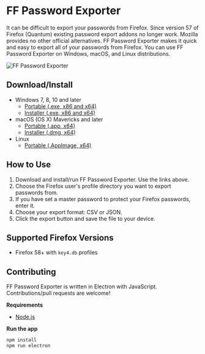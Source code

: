 # FF Password Exporter

It can be difficult to export your passwords from Firefox. Since version 57 of Firefox (Quantum) existing password export addons  no longer work. Mozilla provides no other official alternatives. FF Password Exporter makes it quick and easy to export all of your passwords from Firefox. You can use FF Password Exporter on Windows, macOS, and Linux distributions.

![FF Password Exporter](http://imgur.com/PdMWPvE.png "FF Password Exporter")

## Download/Install

- Windows 7, 8, 10 and later
  - [Portable (.exe, x86 and x64)](https://github.com/kspearrin/ff-password-exporter/releases/download/v1.1.0/FF-Password-Exporter-Portable-1.1.0.exe)
  - [Installer (.exe, x86 and x64)](https://github.com/kspearrin/ff-password-exporter/releases/download/v1.1.0/FF-Password-Exporter-Installer-1.1.0.exe)
- macOS (OS X) Mavericks and later 
  - [Portable (.app, x64)](https://github.com/kspearrin/ff-password-exporter/releases/download/v1.1.0/ff-password-exporter-1.1.0-mac.zip)
  - [Installer (.dmg, x64)](https://github.com/kspearrin/ff-password-exporter/releases/download/v1.1.0/FF-Password-Exporter-1.1.0.dmg)
- Linux
  - [Portable (.AppImage, x64)](https://github.com/kspearrin/ff-password-exporter/releases/download/v1.1.0/FF-Password-Exporter-1.1.0-x86_64.AppImage)

## How to Use

1. Download and install/run FF Password Exporter. Use the links above.
2. Choose the Firefox user's profile directory you want to export passwords from.
3. If you have set a master password to protect your Firefox passwords, enter it.
4. Choose your export format: CSV or JSON.
5. Click the export button and save the file to your device.

## Supported Firefox Versions

- Firefox 58+ with `key4.db` profiles

## Contributing

FF Password Exporter is written in Electron with JavaScript. Contributions/pull requests are welcome!

**Requirements**

- [Node.js](https://nodejs.org/)

**Run the app**

```bash
npm install
npm run electron
```
